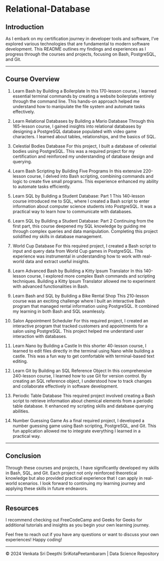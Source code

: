 # Relational-Database

## Introduction
As I embark on my certification journey in developer tools and software, I’ve explored various technologies that are fundamental to modern software development. This README outlines my findings and experiences as I progress through the courses and projects, focusing on Bash, PostgreSQL, and Git.

----

## Course Overview
1. Learn Bash by Building a Boilerplate
In this 170-lesson course, I learned essential terminal commands by creating a website boilerplate entirely through the command line. This hands-on approach helped me understand how to manipulate the file system and automate tasks effectively.

2. Learn Relational Databases by Building a Mario Database
Through this 165-lesson course, I gained insights into relational databases by designing a PostgreSQL database populated with video game characters. I learned about tables, relationships, and the basics of SQL.

3. Celestial Bodies Database
For this project, I built a database of celestial bodies using PostgreSQL. This was a required project for my certification and reinforced my understanding of database design and querying.

4. Learn Bash Scripting by Building Five Programs
In this extensive 220-lesson course, I delved into Bash scripting, combining commands and logic to create five small programs. This experience enhanced my ability to automate tasks efficiently.

5. Learn SQL by Building a Student Database: Part 1
This 140-lesson course introduced me to SQL, where I created a Bash script to enter information about computer science students into PostgreSQL. It was a practical way to learn how to communicate with databases.

6. Learn SQL by Building a Student Database: Part 2
Continuing from the first part, this course deepened my SQL knowledge by guiding me through complex queries and data manipulation. Completing this project solidified my skills in database management.

7. World Cup Database
For this required project, I created a Bash script to input and query data from World Cup games in PostgreSQL. This experience was instrumental in understanding how to work with real-world data and extract useful insights.

8. Learn Advanced Bash by Building a Kitty Ipsum Translator
In this 140-lesson course, I explored more complex Bash commands and scripting techniques. Building a Kitty Ipsum Translator allowed me to experiment with advanced functionalities in Bash.

9. Learn Bash and SQL by Building a Bike Rental Shop
This 210-lesson course was an exciting challenge where I built an interactive Bash program that managed rental information using PostgreSQL. It combined my learning in both Bash and SQL seamlessly.

10. Salon Appointment Scheduler
For this required project, I created an interactive program that tracked customers and appointments for a salon using PostgreSQL. This project helped me understand user interaction with databases.

11. Learn Nano by Building a Castle
In this shorter 40-lesson course, I learned to edit files directly in the terminal using Nano while building a castle. This was a fun way to get comfortable with terminal-based text editing.

12. Learn Git by Building an SQL Reference Object
In this comprehensive 240-lesson course, I learned how to use Git for version control. By creating an SQL reference object, I understood how to track changes and collaborate effectively in software development.

13. Periodic Table Database
This required project involved creating a Bash script to retrieve information about chemical elements from a periodic table database. It enhanced my scripting skills and database querying abilities.

14. Number Guessing Game
As a final required project, I developed a number guessing game using Bash scripting, PostgreSQL, and Git. This fun application allowed me to integrate everything I learned in a practical way.

----

## Conclusion
Through these courses and projects, I have significantly developed my skills in Bash, SQL, and Git. Each project not only reinforced theoretical knowledge but also provided practical experience that I can apply in real-world scenarios. I look forward to continuing my learning journey and applying these skills in future endeavors.

---

## Resources
I recommend checking out FreeCodeCamp and Geeks for Geeks for additional tutorials and insights as you begin your own learning journey.

Feel free to reach out if you have any questions or want to discuss your own experiences! Happy coding!

---

<p align="center">&copy; 2024 Venkata Sri Deepthi SriKotaPeetambaram | Data Science Repository</p>

